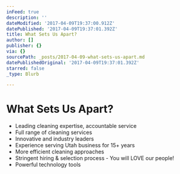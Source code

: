 ```yaml
---
inFeed: true
description: ''
dateModified: '2017-04-09T19:37:00.912Z'
datePublished: '2017-04-09T19:37:01.392Z'
title: What Sets Us Apart?
author: []
publisher: {}
via: {}
sourcePath: _posts/2017-04-09-what-sets-us-apart.md
datePublishedOriginal: '2017-04-09T19:37:01.392Z'
starred: false
_type: Blurb

---
```

# What Sets Us Apart?

* Leading cleaning expertise, accountable service
* Full range of cleaning services
* Innovative and industry leaders
* Experience serving Utah business for 15+ years
* More efficient cleaning approaches
* Stringent hiring & selection process - You will LOVE our people!
* Powerful technology tools